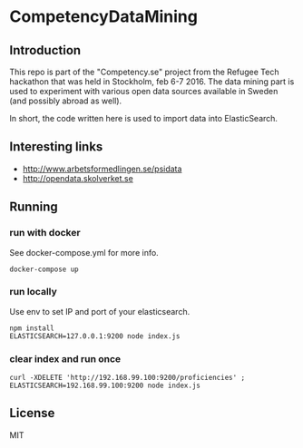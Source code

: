 # CompetencyDataMining

## Introduction

This repo is part of the "Competency.se" project from the Refugee Tech hackathon that was held in Stockholm, feb 6-7 2016. The data mining part is used to experiment with various open data sources available in Sweden (and possibly abroad as well).

In short, the code written here is used to import data into ElasticSearch.

## Interesting links

 - http://www.arbetsformedlingen.se/psidata
 - http://opendata.skolverket.se

## Running

### run with docker

See docker-compose.yml for more info.

```
docker-compose up
```

### run locally

Use env to set IP and port of your elasticsearch.

```
npm install
ELASTICSEARCH=127.0.0.1:9200 node index.js
```

### clear index and run once

```
curl -XDELETE 'http://192.168.99.100:9200/proficiencies' ; ELASTICSEARCH=192.168.99.100:9200 node index.js
```

## License

MIT
